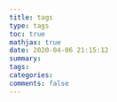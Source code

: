 ```yaml
---
title: tags
type: tags
toc: true
mathjax: true
date: 2020-04-06 21:15:12
summary:
tags:
categories:
comments: false
---
```

